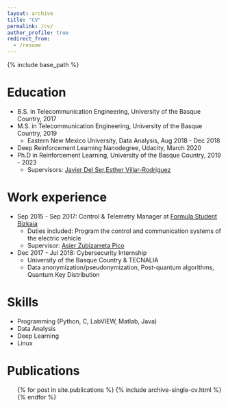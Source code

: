 ```yaml
---
layout: archive
title: "CV"
permalink: /cv/
author_profile: true
redirect_from:
  - /resume
---
```


{% include base_path %}

Education
======
* B.S. in Telecommunication Engineering, University of the Basque Country, 2017
* M.S. in Telecommunication Engineering, University of the Basque Country, 2019
  * Eastern New Mexico University, Data Analysis, Aug 2018 - Dec 2018
* Deep Reinforcement Learning Nanodegree, Udacity, March 2020
* Ph.D in Reinforcement Learning, University of the Basque Country, 2019 - 2023 
  * Supervisors: [Javier Del Ser](https://scholar.google.es/citations?user=p_wY0zUAAAAJ&hl=es),[Esther Villar-Rodriguez](https://scholar.google.es/citations?user=pYQnhycAAAAJ&hl=es) 

Work experience
======
* Sep 2015 - Sep 2017: Control & Telemetry Manager at [Formula Student Bizkaia](https://www.fsbizkaia.com/)
  * Duties included: Program the control and communication systems of the electric vehicle
  * Supervisor: [Asier Zubizarreta Pico](https://scholar.google.es/citations?user=dZ91H9cAAAAJ&hl=es)
* Dec 2017 - Jul 2018: Cybersecurity Internship
  * University of the Basque Country & TECNALIA
  * Data anonymization/pseudonymization, Post-quantum algorithms, Quantum Key Distribution

  
Skills
======
* Programming (Python, C, LabVIEW, Matlab, Java)
* Data Analysis
* Deep Learning
* Linux

Publications
======
  <ul>{% for post in site.publications %}
    {% include archive-single-cv.html %}
  {% endfor %}</ul>
  
<!---
Talks
======
  <ul>{% for post in site.talks %}
    {% include archive-single-talk-cv.html %}
  {% endfor %}</ul>
  
Teaching
======
  <ul>{% for post in site.teaching %}
    {% include archive-single-cv.html %}
  {% endfor %}</ul>
-->
